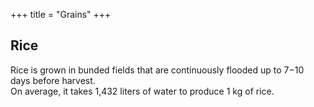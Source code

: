 +++
title = "Grains"
+++

## Rice
Rice is grown in bunded fields that are continuously flooded up to 7−10 days before harvest.  
On average, it takes 1,432 liters of water to produce 1 kg of rice.